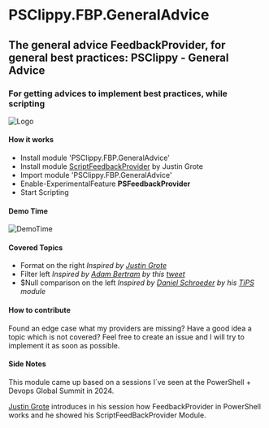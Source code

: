 # PSClippy.FBP.GeneralAdvice

## The general advice FeedbackProvider, for general best practices: PSClippy - General Advice

### For getting advices to implement best practices, while scripting

![Logo](logo.jpg)

#### How it works

- Install module 'PSClippy.FBP.GeneralAdvice'
- Install module [ScriptFeedbackProvider](https://github.com/JustinGrote/ScriptFeedbackProvider/tree/main) by Justin Grote
- Import module 'PSClippy.FBP.GeneralAdvice'
- Enable-ExperimentalFeature **PSFeedbackProvider**
- Start Scripting

#### Demo Time

![DemoTime](DemoTime.jpg)

#### Covered Topics

- Format on the right *Inspired by [Justin Grote](https://gist.github.com/JustinGrote/0bcb1a2960eae77aca2d6c5058b944b1)*
- Filter left *Inspired by [Adam Bertram](https://adamtheautomator.com/) by this [tweet](https://x.com/adbertram/status/1787078499058262160)*
- $Null comparison on the left *Inspired by [Daniel Schroeder](https://blog.danskingdom.com/about/) by his [TiPS](https://github.com/deadlydog/PowerShell.tiPS) module*

#### How to contribute

Found an edge case what my providers are missing?
Have a good idea a topic which is not covered? Feel free to create an issue and I will try to implement it as soon as possible.

#### Side Notes

This module came up based on a sessions I´ve seen at the PowerShell + Devops Global Summit in 2024.

[Justin Grote](https://github.com/JustinGrote) introduces in his session how FeedbackProvider in PowerShell works and he showed his ScriptFeedBackProvider Module.
